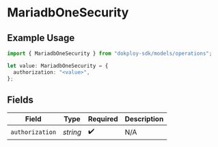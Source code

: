 # MariadbOneSecurity

## Example Usage

```typescript
import { MariadbOneSecurity } from "dokploy-sdk/models/operations";

let value: MariadbOneSecurity = {
  authorization: "<value>",
};
```

## Fields

| Field              | Type               | Required           | Description        |
| ------------------ | ------------------ | ------------------ | ------------------ |
| `authorization`    | *string*           | :heavy_check_mark: | N/A                |